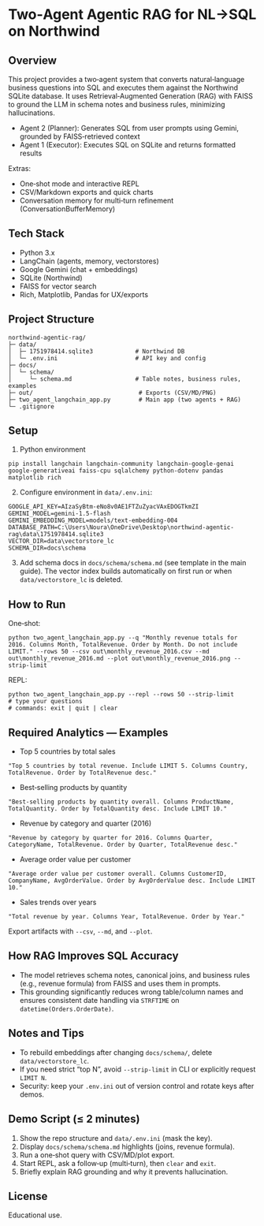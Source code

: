 
# Two‑Agent Agentic RAG for NL→SQL on Northwind

## Overview
This project provides a two‑agent system that converts natural‑language business questions into SQL and executes them against the Northwind SQLite database. It uses Retrieval‑Augmented Generation (RAG) with FAISS to ground the LLM in schema notes and business rules, minimizing hallucinations.

- Agent 2 (Planner): Generates SQL from user prompts using Gemini, grounded by FAISS‑retrieved context
- Agent 1 (Executor): Executes SQL on SQLite and returns formatted results

Extras:
- One‑shot mode and interactive REPL
- CSV/Markdown exports and quick charts
- Conversation memory for multi‑turn refinement (ConversationBufferMemory)

## Tech Stack
- Python 3.x
- LangChain (agents, memory, vectorstores)
- Google Gemini (chat + embeddings)
- SQLite (Northwind)
- FAISS for vector search
- Rich, Matplotlib, Pandas for UX/exports

## Project Structure
```
northwind-agentic-rag/
├─ data/
│  ├─ 1751978414.sqlite3            # Northwind DB
│  └─ .env.ini                      # API key and config
├─ docs/
│  └─ schema/
│     └─ schema.md                  # Table notes, business rules, examples
├─ out/                              # Exports (CSV/MD/PNG)
├─ two_agent_langchain_app.py        # Main app (two agents + RAG)
└─ .gitignore
```

## Setup

1) Python environment
```
pip install langchain langchain-community langchain-google-genai google-generativeai faiss-cpu sqlalchemy python-dotenv pandas matplotlib rich
```

2) Configure environment in `data/.env.ini`:
```
GOOGLE_API_KEY=AIzaSyBtm-eNo8v0AE1FTZuZyacVAxEDOGTkmZI
GEMINI_MODEL=gemini-1.5-flash
GEMINI_EMBEDDING_MODEL=models/text-embedding-004
DATABASE_PATH=C:\Users\Noura\OneDrive\Desktop\northwind-agentic-rag\data\1751978414.sqlite3
VECTOR_DIR=data\vectorstore_lc
SCHEMA_DIR=docs\schema
```

3) Add schema docs in `docs/schema/schema.md` (see template in the main guide). The vector index builds automatically on first run or when `data/vectorstore_lc` is deleted.

## How to Run

One‑shot:
```
python two_agent_langchain_app.py --q "Monthly revenue totals for 2016. Columns Month, TotalRevenue. Order by Month. Do not include LIMIT." --rows 50 --csv out\monthly_revenue_2016.csv --md out\monthly_revenue_2016.md --plot out\monthly_revenue_2016.png --strip-limit
```

REPL:
```
python two_agent_langchain_app.py --repl --rows 50 --strip-limit
# type your questions
# commands: exit | quit | clear
```

## Required Analytics — Examples

- Top 5 countries by total sales
```
"Top 5 countries by total revenue. Include LIMIT 5. Columns Country, TotalRevenue. Order by TotalRevenue desc."
```

- Best‑selling products by quantity
```
"Best-selling products by quantity overall. Columns ProductName, TotalQuantity. Order by TotalQuantity desc. Include LIMIT 10."
```

- Revenue by category and quarter (2016)
```
"Revenue by category by quarter for 2016. Columns Quarter, CategoryName, TotalRevenue. Order by Quarter, TotalRevenue desc."
```

- Average order value per customer
```
"Average order value per customer overall. Columns CustomerID, CompanyName, AvgOrderValue. Order by AvgOrderValue desc. Include LIMIT 10."
```

- Sales trends over years
```
"Total revenue by year. Columns Year, TotalRevenue. Order by Year."
```

Export artifacts with `--csv`, `--md`, and `--plot`.

## How RAG Improves SQL Accuracy
- The model retrieves schema notes, canonical joins, and business rules (e.g., revenue formula) from FAISS and uses them in prompts.
- This grounding significantly reduces wrong table/column names and ensures consistent date handling via `STRFTIME` on `datetime(Orders.OrderDate)`.

## Notes and Tips
- To rebuild embeddings after changing `docs/schema/`, delete `data/vectorstore_lc`.
- If you need strict “top N”, avoid `--strip-limit` in CLI or explicitly request `LIMIT N`.
- Security: keep your `.env.ini` out of version control and rotate keys after demos.

## Demo Script (≤ 2 minutes)
1. Show the repo structure and `data/.env.ini` (mask the key).
2. Display `docs/schema/schema.md` highlights (joins, revenue formula).
3. Run a one‑shot query with CSV/MD/plot export.
4. Start REPL, ask a follow‑up (multi‑turn), then `clear` and `exit`.
5. Briefly explain RAG grounding and why it prevents hallucination.

## License
Educational use.
